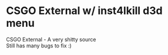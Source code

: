 # CSGO External w/ inst4lkill d3d menu
CSGO External - A very shitty source  
Still has many bugs to fix :)
